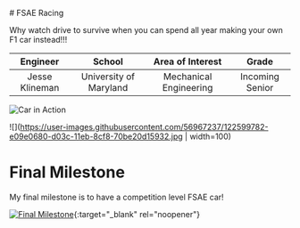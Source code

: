 
﻿# FSAE Racing
 
Why watch drive to survive when you can spend all year making your own F1 car instead!!!

| **Engineer** | **School** | **Area of Interest** | **Grade** |
|:--:|:--:|:--:|:--:|
| Jesse Klineman | University of Maryland | Mechanical Engineering | Incoming Senior

![Car in Action](https://media.giphy.com/media/Z9D7qnRG7xEgy2TWsP/giphy.gif)

![](https://user-images.githubusercontent.com/56967237/122599782-e09e0680-d03c-11eb-8cf8-70be20d15932.jpg | width=100)





  
# Final Milestone
My final milestone is to have a competition level FSAE car!

[![Final Milestone](https://res.cloudinary.com/marcomontalbano/image/upload/v1623446497/video_to_markdown/images/youtube--gC7nPNMq_IM-c05b58ac6eb4c4700831b2b3070cd403.jpg)](https://www.youtube.com/watch?v=gC7nPNMq_IM "Final Milestone"){:target="_blank" rel="noopener"}


